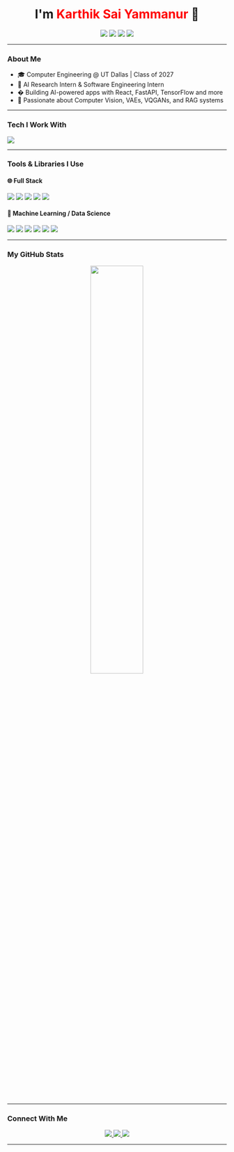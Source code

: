<h1 align="center">I'm <span style="color:red;">Karthik Sai Yammanur</span> 👋</h1>

<p align="center">
  <img src="https://img.shields.io/badge/Code-C++-red?style=for-the-badge&logo=cpp" />
  <img src="https://img.shields.io/badge/Code-TypeScript-red?style=for-the-badge&logo=typescript" />
  <img src="https://img.shields.io/badge/Code-JavaScript-red?style=for-the-badge&logo=javascript" />
  <img src="https://img.shields.io/badge/Code-Python-red?style=for-the-badge&logo=python" />
</p>

---

### About Me

- 🎓 Computer Engineering @ UT Dallas | Class of 2027
- 🔬 AI Research Intern & Software Engineering Intern
- � Building AI-powered apps with React, FastAPI, TensorFlow and more
- 🧠 Passionate about Computer Vision, VAEs, VQGANs, and RAG systems

---

### Tech I Work With

<img src="https://skillicons.dev/icons?i=python,cpp,ts,js,matlab,react,nextjs,flutter,tailwind,flask,fastapi,tensorflow,mongodb,supabase,git,vscode&theme=light" />

---

### Tools & Libraries I Use

#### 🌐 Full Stack

<p>
  <img src="https://img.shields.io/badge/React-blue?style=for-the-badge&logo=react&logoColor=white" />
  <img src="https://img.shields.io/badge/Next.js-blue?style=for-the-badge&logo=nextdotjs&logoColor=white" />
  <img src="https://img.shields.io/badge/Flutter-blue?style=for-the-badge&logo=flutter&logoColor=white" />
  <img src="https://img.shields.io/badge/FastAPI-blue?style=for-the-badge&logo=fastapi&logoColor=white" />
  <img src="https://img.shields.io/badge/Flask-blue?style=for-the-badge&logo=flask&logoColor=white" />
</p>

#### 🤖 Machine Learning / Data Science

<p>
  <img src="https://img.shields.io/badge/TensorFlow-red?style=for-the-badge&logo=tensorflow&logoColor=white" />
  <img src="https://img.shields.io/badge/NumPy-red?style=for-the-badge&logo=numpy&logoColor=white" />
  <img src="https://img.shields.io/badge/Matplotlib-red?style=for-the-badge&logo=python&logoColor=white" />
  <img src="https://img.shields.io/badge/Scikit--Learn-red?style=for-the-badge&logo=scikit-learn&logoColor=white" />
  <img src="https://img.shields.io/badge/OpenAI_API-red?style=for-the-badge&logo=openai&logoColor=white" />
  <img src="https://img.shields.io/badge/Gemini_API-red?style=for-the-badge&logo=google&logoColor=white" />
</p>

---

### My GitHub Stats

<p align="center">
  <img src="https://github-readme-stats.vercel.app/api?username=karthikyammanur&show_icons=true&theme=radical&icon_color=ff0000" width="49%" />
</p>

---

### Connect With Me

<p align="center">
  <a href="https://www.linkedin.com/in/karthik-yammanur/" target="_blank">
    <img src="https://img.shields.io/badge/LinkedIn-red?style=for-the-badge&logo=linkedin&logoColor=white" />
  </a>
  <a href="mailto:karthikyam2006@gmail.com">
    <img src="https://img.shields.io/badge/Email-red?style=for-the-badge&logo=gmail&logoColor=white" />
  </a>
  <a href="https://karthikyammanur.me" target="_blank">
    <img src="https://img.shields.io/badge/Portfolio-red?style=for-the-badge&logo=firefox&logoColor=white" />
  </a>
</p>

---

